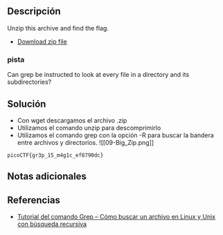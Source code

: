 
## Descripción 

Unzip this archive and find the flag.

- [Download zip file](https://artifacts.picoctf.net/c/503/big-zip-files.zip)

### pista

Can grep be instructed to look at every file in a directory and its subdirectories?
## Solución

- Con wget descargamos el archivo .zip
- Utilizamos el comando unzip para descomprimirlo
- Utilizamos el comando grep con la opción -R para buscar la bandera entre archivos y directorios.
![[09-Big_Zip.png]]


```
picoCTF{gr3p_15_m4g1c_ef8790dc}
```

## Notas adicionales


## Referencias

- [Tutorial del comando Grep – Cómo buscar un archivo en Linux y Unix con búsqueda recursiva](https://www.freecodecamp.org/espanol/news/grep-command-tutorial-how-to-search-for-a-file-in-linux-and-unix-with-recursive-find/)
